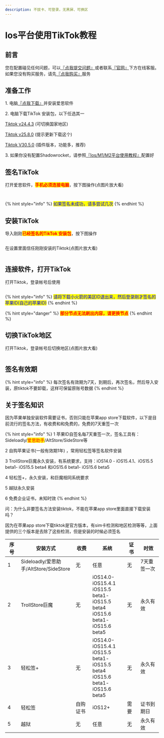 ```yaml
---
description: 不拔卡、可登录，无黑屏、可换区
---
```


# Ios平台使用TikTok教程

## **前言**

您在配置碰见任何问题，可以[『点我提交问题』](https://www.lengjiao.me/submitticket.php)或者联系[『官网』](https://www.lengjiao.me)下方在线客服。如果您没有购买服务，请先[『点我购买』](https://www.lengjiao.me/cart.php)服务

## 准备工作

1\. 电脑[『点我下载』](https://www.i4.cn/pro\_pc.html)并安装爱思软件

2\. 电脑下载TikTok 安装包，以下任选其一

[Tiktok v24.4.3](https://alumninpustedutw-my.sharepoint.com/:u:/g/personal/empty\_alumni\_npust\_edu\_tw/EermZVUsUXBMiGrswcoz6FIBXvwuN88tTXMk47r1Bzn2Uw?download=1) (可切换国家地区)

[Tiktok v25.8.0](https://alumninpustedutw-my.sharepoint.com/:u:/g/personal/empty\_alumni\_npust\_edu\_tw/Ecps1zMHWhRGmf0ZHO9hyU8ByeFrFrLoG3pOkYUS937XTw?download=1) (提示更新下载这个)

[Tiktok V30.5.0](https://alumninpustedutw-my.sharepoint.com/:u:/g/personal/empty\_alumni\_npust\_edu\_tw/EfziWHxHr3lMo-\_eI8chhVgByLRlgprCIWYR6OPaa6cf9w?download=1) (插件版本，功能多，推荐)

3\. 如果你没有配置Shadowrocket，请参照[『Ios/M1/M2平台使用教程』](../wiki/ios.md)配置好

## 签名TikTok

打开爱思软件，<mark style="color:red;">**手机必须连接电脑**</mark>，按下图操作(点图片放大看)

<div align="left">

<figure><img src="https://i.imgtg.com/2022/08/27/Zz6xi.png" alt=""><figcaption></figcaption></figure>

</div>

<div align="left">

<figure><img src="https://i.imgtg.com/2022/08/27/Zzl1N.png" alt=""><figcaption></figcaption></figure>

</div>

{% hint style="info" %}
<mark style="color:blue;">如果签名未成功，请多尝试几次</mark>
{% endhint %}

## 安装TikTok

导入刚刚<mark style="color:red;">**已经签名的TikTok 安装包**</mark>，按下图操作

<div align="left">

<figure><img src="https://i.imgtg.com/2022/08/27/Zzj8L.png" alt=""><figcaption></figcaption></figure>

</div>

在设置里面信任刚刚安装的Tiktok(点图片放大看)

<div align="left">

<figure><img src="https://i.imgtg.com/2022/08/27/ZzYwS.png" alt=""><figcaption></figcaption></figure>

</div>

## 连接软件，打开TikTok

打开Tiktok，登录帐号后使用

<div align="left">

<figure><img src="https://i.imgtg.com/2022/07/20/rastN.png" alt=""><figcaption></figcaption></figure>

</div>

{% hint style="info" %}
<mark style="color:blue;">请将下载小火箭的美区ID退出来，然后登录刚才签名的苹果ID(自己的苹果ID)</mark>
{% endhint %}

{% hint style="danger" %}
<mark style="color:red;">**部分节点无法刷出内容，请更换节点**</mark>
{% endhint %}

## 切换TikTok地区

打开Tiktok，登录帐号后切换地区(点图片放大看)

<div align="left">

<figure><img src="https://i.imgtg.com/2022/08/27/Zz9DC.png" alt=""><figcaption></figcaption></figure>

</div>

## 签名有效期

{% hint style="info" %}
每次签名有效期为7天，到期后，再次签名，然后导入安装，原tiktok不要卸载，这样可保留原账号数据
{% endhint %}

## 关于签名知识

因为苹果单独安装软件需要证书，否则只能在苹果app store下载软件，以下是目前流行的签名方法，有收费和和免费的，免费的7天重签一次

{% hint style="info" %}
1 苹果ID自签名每7天重签一次，签名工具有：Sideloadly/<mark style="color:red;">爱思助手</mark>/AltStore/SideStore等

2 自购苹果证书(一般有效期1年) ，常用轻松签等签名软件安装

3 TrollStore巨魔永久安装，有系统要求，支持：iOS14.0 - iOS15.4.1、iOS15.5 beta1- iOS15.5 beta4 和iOS15.6 beta1- iOS15.6 beta5

4 轻松签+，永久安装，和巨魔相同系统要求

5 越狱永久安装

6 免费企业证书，未知时效
{% endhint %}

问：为什么非要签名方法安装tiktok，不能在苹果app store里面直接下载安装吗？

因为在苹果app store下载tiktok是官方版本，有sim卡检测和地区检测等等，上面提供的三个版本是去除了这些检测，但是安装的时候必须签名

<table><thead><tr><th width="42">序号</th><th width="166">安装方式</th><th width="67">收费</th><th width="123">系统</th><th width="42">证书</th><th width="97">时效</th></tr></thead><tbody><tr><td>1</td><td>Sideloadly/爱思助手/AltStore/SideStore</td><td>无</td><td>任意</td><td>无</td><td>7天重签一次</td></tr><tr><td>2</td><td>TrollStore巨魔</td><td>无</td><td>iOS14.0-iOS15.4.1<br>iOS15.5 beta1- iOS15.5 beta4<br>iOS15.6 beta1- iOS15.6 beta5</td><td>无</td><td>永久有效</td></tr><tr><td>3</td><td> 轻松签+</td><td>无</td><td>iOS14.0-iOS15.4.1<br>iOS15.5 beta1- iOS15.5 beta4<br>iOS15.6 beta1- iOS15.6 beta5</td><td>无</td><td>永久有效</td></tr><tr><td>4</td><td> 轻松签</td><td>自购证书</td><td>iOS12+</td><td>需要</td><td>证书到期日</td></tr><tr><td>5</td><td>越狱</td><td>无</td><td>任意</td><td>无</td><td>永久有效</td></tr></tbody></table>
